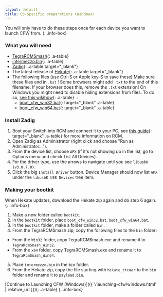 ```yaml
---
layout: default
title: OS-Specific preparations (Windows)
---
```


You will only have to do these steps once for each device you want to launch CFW from.
{: .info-box}

### What you will need

- [TegraRCMSmash](https://files.sshnuke.net/TegraRcmSmash1213.zip){: .a-table}
- [intermezzo.bin](https://github.com/Cease-and-DeSwitch/fusee-launcher/raw/master/intermezzo.bin){: .a-table}
- [Zadig](http://zadig.akeo.ie/downloads/zadig.exe){: .a-table target="_blank"}
- The latest release of [Hekate](https://github.com/ctcaer/hekate/releases/latest){: .a-table target="_blank"}
- The following files (use Ctrl-S or Apple key-S to save these) Make sure these files end in `.bat` ! Some browsers might add `.txt` to the end of this filename. If your browser does this, remove the `.txt` extension! On Windows you might need to disable hiding extensions from files. To do so, [see this wikihow](https://www.wikihow.tech/Show-File-Extensions-on-Windows){: .a-table} .:
  - [boot_cfw_win32.bat](https://noirscape.github.io/SwitchGuide/assets/boot_cfw_win32.bat){: target="_blank" .a-table}
  - [boot_cfw_win64.bat](https://noirscape.github.io/SwitchGuide/assets/boot_cfw_win64.bat){: target="_blank" .a-table}

### Install Zadig

1. Boot your Switch into RCM and connect it to your PC, see [this guide](https://xghostboyx.github.io/RCM-Guide){: target="_blank" .a-table} for more information on RCM.
2. Open Zadig as Administrator (right click and choose "Run as Administrator...").
3. From the device list, choose `APX` (if it's not showing up in the list, go to Options menu and check List All Devices).
4. For the driver type, use the arrows to navigate until you see `libusbK (v3.0.7.0)`.
5. Click the big `Install Driver` button. Device Manager should now list `APX` under the `libusbK USB Devices` tree item.


### Making your bootkit

When Hekate updates, download the Hekate zip again and do step 6 again.
{: .info-box}

1. Make a new folder called `bootkit`.
2. In the `bootkit` folder, place `boot_cfw_win32.bat`, `boot_cfw_win64.bat`.
3. In the `bootkit` folder, make a folder called `bin`.
4. From the TegraRCMSmash zip, copy the following files to the `bin` folder:
  - From the `Win32` folder, copy TegraRCMSmash.exe and rename it to `TegraRcmSmash_Win32`.
  - From the `x64` folder, copy TegraRCMSmash.exe and rename it to `TegraRcmSmash_Win64`.
5. Place `intermezzo.bin` in the `bin` folder.
6. From the Hekate zip, copy the file starting with `hekate_ctcaer` to the `bin` folder and rename it to `payload.bin`.

[Continue to Launching CFW (Windows)]({{ '/launching-cfw/windows.html' | relative_url }}){: .a-table}
{: .info-box}